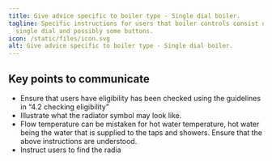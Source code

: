 ```yaml
---
title: Give advice specific to boiler type - Single dial boiler.
tagline: Specific instructions for users that boiler controls consist of a
  single dial and possibly some buttons.
icon: /static/files/icon.svg
alt: Give advice specific to boiler type - Single dial boiler.
---
```

## **Key points to communicate**



* Ensure that users have eligibility has been checked using the guidelines in “4.2 checking eligibility” 
* Illustrate what the radiator symbol may look like. 
* Flow temperature can be mistaken for hot water temperature, hot water being the water that is supplied to the taps and showers. Ensure that the above instructions are understood.
* Instruct users to find the radia
